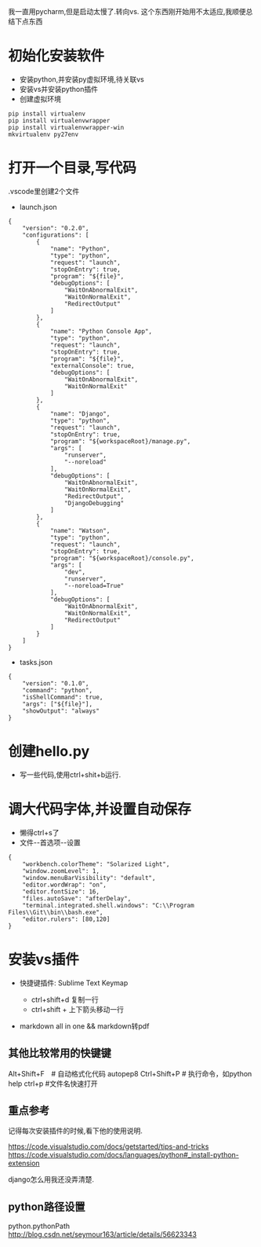 我一直用pycharm,但是启动太慢了.转向vs. 这个东西刚开始用不太适应,我顺便总结下点东西

# 初始化安装软件
- 安装python,并安装py虚拟环境,待关联vs
- 安装vs并安装python插件
- 创建虚拟环境
```
pip install virtualenv
pip install virtualenvwrapper
pip install virtualenvwrapper-win
mkvirtualenv py27env
```

# 打开一个目录,写代码
.vscode里创建2个文件

- launch.json
```
{
    "version": "0.2.0",
    "configurations": [
        {
            "name": "Python",
            "type": "python",
            "request": "launch",
            "stopOnEntry": true,
            "program": "${file}",
            "debugOptions": [
                "WaitOnAbnormalExit",
                "WaitOnNormalExit",
                "RedirectOutput"
            ]
        },
        {
            "name": "Python Console App",
            "type": "python",
            "request": "launch",
            "stopOnEntry": true,
            "program": "${file}",
            "externalConsole": true,
            "debugOptions": [
                "WaitOnAbnormalExit",
                "WaitOnNormalExit"
            ]
        },
        {
            "name": "Django",
            "type": "python",
            "request": "launch",
            "stopOnEntry": true,
            "program": "${workspaceRoot}/manage.py",
            "args": [
                "runserver",
                "--noreload"
            ],
            "debugOptions": [
                "WaitOnAbnormalExit",
                "WaitOnNormalExit",
                "RedirectOutput",
                "DjangoDebugging"
            ]
        },
        {
            "name": "Watson",
            "type": "python",
            "request": "launch",
            "stopOnEntry": true,
            "program": "${workspaceRoot}/console.py",
            "args": [
                "dev",
                "runserver",
                "--noreload=True"
            ],
            "debugOptions": [
                "WaitOnAbnormalExit",
                "WaitOnNormalExit",
                "RedirectOutput"
            ]
        }
    ]
}
```

- tasks.json
```
{
    "version": "0.1.0",
    "command": "python",
    "isShellCommand": true,
    "args": ["${file}"],
    "showOutput": "always"
}
```

# 创建hello.py
- 写一些代码,使用ctrl+shit+b运行.


# 调大代码字体,并设置自动保存
- 懒得ctrl+s了
- 文件--首选项--设置
```
{
    "workbench.colorTheme": "Solarized Light",
    "window.zoomLevel": 1,
    "window.menuBarVisibility": "default",
    "editor.wordWrap": "on",
    "editor.fontSize": 16,
    "files.autoSave": "afterDelay",
    "terminal.integrated.shell.windows": "C:\\Program Files\\Git\\bin\\bash.exe",
    "editor.rulers": [80,120]
}
```

# 安装vs插件
- 快捷键插件: Sublime Text Keymap
  - ctrl+shift+d 复制一行
  - ctrl+shift + 上下箭头移动一行

- markdown all in one && markdown转pdf

## 其他比较常用的快键键
Alt+Shift+F　# 自动格式化代码 autopep8
Ctrl+Shift+P # 执行命令，如python help
ctrl+p #文件名快速打开


## 重点参考
记得每次安装插件的时候,看下他的使用说明.

https://code.visualstudio.com/docs/getstarted/tips-and-tricks
https://code.visualstudio.com/docs/languages/python#_install-python-extension


django怎么用我还没弄清楚.



## python路径设置
python.pythonPath
http://blog.csdn.net/seymour163/article/details/56623343


